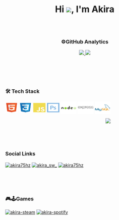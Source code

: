 <h1 align="center">Hi <img src="https://raw.githubusercontent.com/kaueMarques/kaueMarques/master/hi.gif" width="30px">, I'm Akira</h1>

<br><br>
<h3 align="center">⚙️GitHub Analytics</h3>
<div align="center">
  <a href="https://github.com/AkiraM0ri">
    <img height="150em" src="https://github-readme-stats.vercel.app/api?username=AkiraM0ri&count_private=true&include_all_commits=true&show_icons=true&theme=dracula&hide_border=false&show_owner=true"/>
    <img height="150em" src="https://github-readme-stats.vercel.app/api/top-langs/?username=AkiraM0ri&theme=dracula&hide_border=false&&layout=compact"/>
  </a>
</div>

##
<br><br>
<div style="display: inline-block;">
<h3 align="left">🛠  Tech Stack</h3>
<p align="left">
  <img align="center" alt="Akira-HTML" height="30" width="40" src="https://raw.githubusercontent.com/devicons/devicon/master/icons/html5/html5-original.svg">
  <img align="center" alt="Akira-CSS" height="30" width="40" src="https://raw.githubusercontent.com/devicons/devicon/master/icons/css3/css3-original.svg">
  <img align="center" alt="Akira-Js" height="30" width="40" src="https://raw.githubusercontent.com/devicons/devicon/master/icons/javascript/javascript-plain.svg">
  <img align="center" alt="Akira-PS" height="30" width="40" src="https://raw.githubusercontent.com/devicons/devicon/master/icons/photoshop/photoshop-line.svg">
  <img align="center" alt="Akira-Node" height="40" width="50" src="https://raw.githubusercontent.com/devicons/devicon/master/icons/nodejs/nodejs-original-wordmark.svg">
  <img align="center" alt="Akira-Express" height="40" width="50"  src="https://raw.githubusercontent.com/devicons/devicon/master/icons/express/express-original-wordmark.svg">
  <img align="center" alt="Akira-SQL" height="40" width="50"  src="https://raw.githubusercontent.com/devicons/devicon/master/icons/mysql/mysql-original-wordmark.svg">
</p>
  <img align="right" src="http://static1.squarespace.com/static/53da8a0fe4b0d5d5360f89d8/t/56159e0ae4b0f890085c4759/1444257295062/?format=1500w" heigth="190">
</div>

##

<br><br>

<h3 align="left"> Social Links</h3>
<p align="left">
  <a href="https://twitter.com/akira75hz" target="blank"><img align="center" src="https://img.shields.io/badge/Twitter-1DA1F2?style=for-the-badge&logo=twitter&logoColor=white" alt="akira75hz"/></a>
  <a href="https://instagram.com/akira_sw_" target="blank"><img align="center" src="https://img.shields.io/badge/Instagram-E4405F?style=for-the-badge&logo=instagram&logoColor=white" alt="akira_sw_"/></a>
  <a href=https://discord.com" target=" target="sblank"><img align="center" src="https://img.shields.io/badge/Discord-7289DA?style=for-the-badge&logo=discord&logoColor=white" alt="akira75hz"/></a>
</p>

##
<br><br>

<h3 align="left">🎮🕹Games</h3>
<a href="https://steamcommunity.com/id/AkiraHD" target="blank"><img align="center" src="https://img.shields.io/badge/Steam-000000?style=for-the-badge&logo=steam&logoColor=white" alt="akira-steam"/></a>
<a href="https://open.spotify.com/playlist/4Uh1gSbly83cn8w0ZSL3Tr?si=d2d1a17bef494d1c" target="blank"><img align="center" src="https://img.shields.io/badge/Spotify-1ED760?&style=for-the-badge&logo=spotify&logoColor=white" alt="akira-spotify"/></a>
<br><br>
